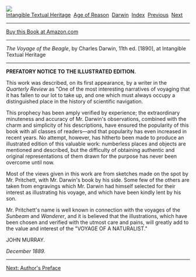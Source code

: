 [![](../../../cdshop/ithlogo.png)](../../../index)  
[Intangible Textual Heritage](../../../index)  [Age of
Reason](../../index)  [Darwin](../index)  [Index](index) 
[Previous](vob00)  [Next](vob02) 

------------------------------------------------------------------------

[Buy this Book at
Amazon.com](https://www.amazon.com/exec/obidos/ASIN/014043268X/internetsacredte)

------------------------------------------------------------------------

*The Voyage of the Beagle*, by Charles Darwin, 11th ed. \[1890\], at
Intangible Textual Heritage

------------------------------------------------------------------------

**PREFATORY NOTICE TO THE ILLUSTRATED EDITION.**

This work was described, on its first appearance, by a writer in the
*Quarterly Review* as "One of the most interesting narratives of
voyaging that it has fallen to our lot to take up, and one which must
always occupy a distinguished place in the history of scientific
navigation.

This prophecy has been amply verified by experience; the extraordinary
minuteness and accuracy of Mr. Darwin's observations, combined with the
charm and simplicity of his descriptions, have ensured the popularity of
this book with all classes of readers—and that popularity has even
increased in recent years. No attempt, however, has hitherto been made
to produce an illustrated edition of this valuable work: numberless
places and objects are mentioned and described, but the difficulty of
obtaining authentic and original representations of them drawn for the
purpose has never been overcome until now.

Most of the views given in this work are from sketches made on the spot
by Mr. Pritchett, with Mr. Darwin's book by his side. Some few of the
others are taken from engravings which Mr. Darwin had himself selected
for their interest as illustrating his voyage, and which have been
kindly lent by his son.

Mr. Pritchett's name is well known in connection with the voyages of the
*Sunbeam* and *Wanderer*, and it is believed that the illustrations,
which have been chosen and verified with the utmost care and pains, will
greatly add to the value and interest of the "VOYAGE OF A NATURALIST."

JOHN MURRAY.

*December 1889.*

------------------------------------------------------------------------

[Next: Author's Preface](vob02)
